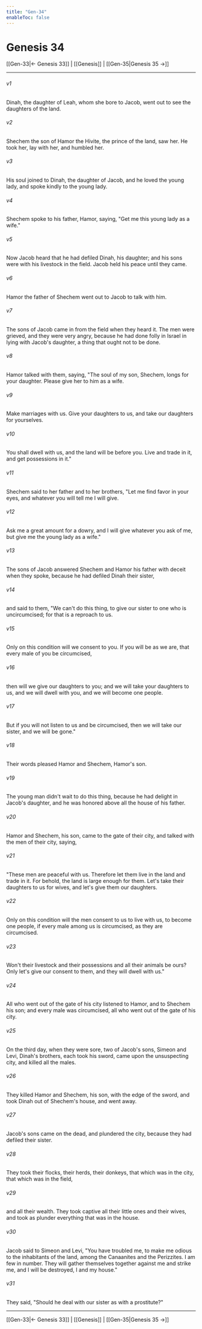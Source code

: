 ```yaml
---
title: "Gen-34"
enableToc: false
---
```

# Genesis 34

[[Gen-33|← Genesis 33]] | [[Genesis]] | [[Gen-35|Genesis 35 →]]
***



###### v1 
Dinah, the daughter of Leah, whom she bore to Jacob, went out to see the daughters of the land. 

###### v2 
Shechem the son of Hamor the Hivite, the prince of the land, saw her. He took her, lay with her, and humbled her. 

###### v3 
His soul joined to Dinah, the daughter of Jacob, and he loved the young lady, and spoke kindly to the young lady. 

###### v4 
Shechem spoke to his father, Hamor, saying, "Get me this young lady as a wife." 

###### v5 
Now Jacob heard that he had defiled Dinah, his daughter; and his sons were with his livestock in the field. Jacob held his peace until they came. 

###### v6 
Hamor the father of Shechem went out to Jacob to talk with him. 

###### v7 
The sons of Jacob came in from the field when they heard it. The men were grieved, and they were very angry, because he had done folly in Israel in lying with Jacob's daughter, a thing that ought not to be done. 

###### v8 
Hamor talked with them, saying, "The soul of my son, Shechem, longs for your daughter. Please give her to him as a wife. 

###### v9 
Make marriages with us. Give your daughters to us, and take our daughters for yourselves. 

###### v10 
You shall dwell with us, and the land will be before you. Live and trade in it, and get possessions in it." 

###### v11 
Shechem said to her father and to her brothers, "Let me find favor in your eyes, and whatever you will tell me I will give. 

###### v12 
Ask me a great amount for a dowry, and I will give whatever you ask of me, but give me the young lady as a wife." 

###### v13 
The sons of Jacob answered Shechem and Hamor his father with deceit when they spoke, because he had defiled Dinah their sister, 

###### v14 
and said to them, "We can't do this thing, to give our sister to one who is uncircumcised; for that is a reproach to us. 

###### v15 
Only on this condition will we consent to you. If you will be as we are, that every male of you be circumcised, 

###### v16 
then will we give our daughters to you; and we will take your daughters to us, and we will dwell with you, and we will become one people. 

###### v17 
But if you will not listen to us and be circumcised, then we will take our sister, and we will be gone." 

###### v18 
Their words pleased Hamor and Shechem, Hamor's son. 

###### v19 
The young man didn't wait to do this thing, because he had delight in Jacob's daughter, and he was honored above all the house of his father. 

###### v20 
Hamor and Shechem, his son, came to the gate of their city, and talked with the men of their city, saying, 

###### v21 
"These men are peaceful with us. Therefore let them live in the land and trade in it. For behold, the land is large enough for them. Let's take their daughters to us for wives, and let's give them our daughters. 

###### v22 
Only on this condition will the men consent to us to live with us, to become one people, if every male among us is circumcised, as they are circumcised. 

###### v23 
Won't their livestock and their possessions and all their animals be ours? Only let's give our consent to them, and they will dwell with us." 

###### v24 
All who went out of the gate of his city listened to Hamor, and to Shechem his son; and every male was circumcised, all who went out of the gate of his city. 

###### v25 
On the third day, when they were sore, two of Jacob's sons, Simeon and Levi, Dinah's brothers, each took his sword, came upon the unsuspecting city, and killed all the males. 

###### v26 
They killed Hamor and Shechem, his son, with the edge of the sword, and took Dinah out of Shechem's house, and went away. 

###### v27 
Jacob's sons came on the dead, and plundered the city, because they had defiled their sister. 

###### v28 
They took their flocks, their herds, their donkeys, that which was in the city, that which was in the field, 

###### v29 
and all their wealth. They took captive all their little ones and their wives, and took as plunder everything that was in the house. 

###### v30 
Jacob said to Simeon and Levi, "You have troubled me, to make me odious to the inhabitants of the land, among the Canaanites and the Perizzites. I am few in number. They will gather themselves together against me and strike me, and I will be destroyed, I and my house." 

###### v31 
They said, "Should he deal with our sister as with a prostitute?"

***
[[Gen-33|← Genesis 33]] | [[Genesis]] | [[Gen-35|Genesis 35 →]]
